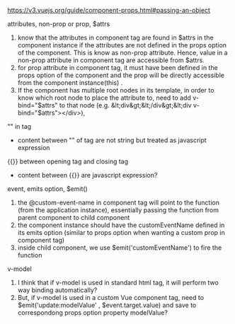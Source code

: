 
https://v3.vuejs.org/guide/component-props.html#passing-an-object

attributes, non-prop or prop, $attrs
1. know that the attributes in component tag are found in $attrs in the component instance if the attributes are not defined in the props option of the component. This is know as non-prop attribute. Hence, value in a non-prop attribute in component tag are accessible from $attrs.
2. for prop attribute in component tag, it must have been defined in the props option of the component and the prop will be directly accessible from the component instance(this) .
3. If the component has multiple root nodes in its template, in order to know which root node to place the attribute to, need to add v-bind="$attrs" to that node (e.g. &lt;div&gt;&lt;/div&gt;&lt;div v-bind="$attrs"&gt;&lt;/div&gt;), 

"" in tag
*  content between "" of tag are not string but treated as javascript expression

{{}} between opening tag and closing tag
* content between {{}} are javascript expression?

event, emits option,  $emit()
1. the @custom-event-name in component tag will point to the function (from the application instance), essentially passing the function from parent component to child component
2. the component instance should have the customEventName defined in its emits option (similar to props option when wanting a custom prop in component tag)
3. inside child component, we use $emit('customEventName') to fire the function

v-model
1. I think that if v-model is used in standard html tag, it will perform two way binding automatically?
2. But, if v-model is used in a custom Vue component tag, need to $emit('update:modelValue' , $event.target.value) and save to correspondong props option property modelValue?